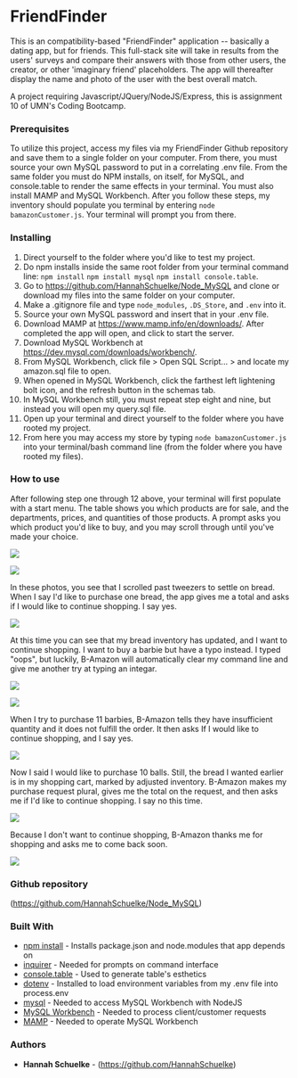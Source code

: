 # FriendFinder

This is an compatibility-based "FriendFinder" application -- basically a dating app, but for friends. This full-stack site will take in results from the users' surveys and compare their answers with those from other users, the creator, or other 'imaginary friend' placeholders. The app will thereafter display the name and photo of the user with the best overall match.

A project requiring Javascript/JQuery/NodeJS/Express, this is assignment 10 of UMN's Coding Bootcamp. 

### Prerequisites

To utilize this project, access my files via my FriendFinder Github repository and save them to a single folder on your computer. From there, you must source your own MySQL password to put in a correlating .env file. From the same folder you must do NPM installs, on itself, for MySQL, and console.table to render the same effects in your terminal. You must also install MAMP and MySQL Workbench. After you follow these steps, my inventory should populate you terminal by entering `node bamazonCustomer.js`. Your terminal will prompt you from there. 

### Installing

1. Direct yourself to the folder where you'd like to test my project. 
2. Do npm installs inside the same root folder from your terminal command line: `npm install` `npm install mysql` `npm install console.table`. 
3. Go to https://github.com/HannahSchuelke/Node_MySQL and clone or download my files into the same folder on your computer.
4. Make a .gitignore file and type `node_modules`, `.DS_Store`, and `.env` into it. 
5. Source your own MySQL password and insert that in your .env file. 
6. Download MAMP at https://www.mamp.info/en/downloads/. After completed the app will open, and click to start the server. 
7. Download MySQL Workbench at https://dev.mysql.com/downloads/workbench/. 
8. From MySQL Workbench, click file > Open SQL Script... > and locate my amazon.sql file to open.
9. When opened in MySQL Workbench, click the farthest left lightening bolt icon, and the refresh button in the schemas tab. 
10. In MySQL Workbench still, you must repeat step eight and nine, but instead you will open my query.sql file. 
11. Open up your terminal and direct yourself to the folder where you have rooted my project. 
12. From here you may access my store by typing `node bamazonCustomer.js` into your terminal/bash command line (from the folder where you have rooted my files). 

### How to use

After following step one through 12 above, your terminal will first populate with a start menu. The table shows you which products are for sale, and the departments, prices, and quantities of those products. A prompt asks you which product you'd like to buy, and you may scroll through until you've made your choice.  

![](bAmazonStart.png)

![](bAmazonSelect.png)

In these photos, you see that I scrolled past tweezers to settle on bread. When I say I'd like to purchase one bread, the app gives me a total and asks if I would like to continue shopping. I say yes.

![](bAmazonSelectContinue.png)

At this time you can see that my bread inventory has updated, and I want to continue shopping. I want to buy a barbie but have a typo instead. I typed "oops", but luckily, B-Amazon will automatically clear my command line and give me another try at typing an integar. 

![](bAmazonOops.png)

![](bAmazonOverQuantity.png)

When I try to purchase 11 barbies, B-Amazon tells they have insufficient quantity and it does not fulfill the order. It then asks If I would like to continue shopping, and I say yes. 

![](bAmazonPlural.png)

Now I said I would like to purchase 10 balls. Still, the bread I wanted earlier is in my shopping cart, marked by adjusted inventory. B-Amazon makes my purchase request plural, gives me the total on the request, and then asks me if I'd like to continue shopping. I say no this time. 

![](bAmazonPlural.png)

Because I don't want to continue shopping, B-Amazon thanks me for shopping and asks me to come back soon. 

![](bAmazonEnd.png)

### Github repository

(https://github.com/HannahSchuelke/Node_MySQL)

### Built With


* [npm install](https://docs.npmjs.com/cli/install) - Installs package.json and node.modules that app depends on
* [inquirer](https://www.npmjs.com/package/inquirer) - Needed for prompts on command interface
* [console.table](https://www.npmjs.com/package/console.table) - Used to generate table's esthetics
* [dotenv](https://www.npmjs.com/package/dotenv) - Installed to load environment variables from my .env file into process.env
* [mysql](https://www.npmjs.com/package/mysql) - Needed to access MySQL Workbench with NodeJS
* [MySQL Workbench](https://dev.mysql.com/downloads/workbench/) - Needed to process client/customer requests
* [MAMP](https://www.mamp.info/en/downloads/) - Needed to operate MySQL Workbench


### Authors

* **Hannah Schuelke** - (https://github.com/HannahSchuelke)

